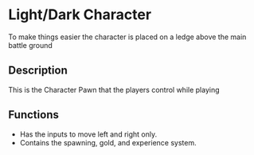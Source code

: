 # Light/Dark Character
To make things easier the character is placed on a ledge above the main battle ground 
## Description 
This is the Character Pawn that the players control while playing
## Functions
- Has the inputs to move left and right only.
- Contains the spawning, gold, and experience system.
